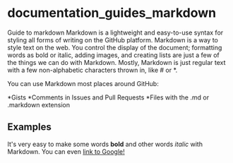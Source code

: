 # documentation_guides_markdown
Guide to markdown
Markdown is a lightweight and easy-to-use syntax for styling all forms of writing on the GitHub platform.
Markdown is a way to style text on the web. You control the display of the document; formatting words as bold or italic, adding images, and creating lists are just a few of the things we can do with Markdown. Mostly, Markdown is just regular text with a few non-alphabetic characters thrown in, like # or *.

You can use Markdown most places around GitHub:

*Gists
*Comments in Issues and Pull Requests
*Files with the .md or .markdown extension
## Examples
It's very easy to make some words **bold** and other words *italic* with Markdown. You can even [link to Google!](http://google.com)

